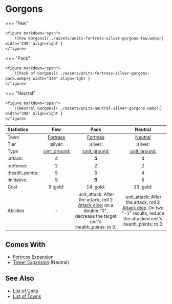 # Gorgons

=== "Few"

    <figure markdown="span">
        ![Few Gorgons](../assets/units-fortress-silver-gorgons-few.webp){ width="340" align=right }
    </figure>

=== "Pack"

    <figure markdown="span">
        ![Pack of Gorgons](../assets/units-fortress-silver-gorgons-pack.webp){ width="340" align=right }
    </figure>

=== "Neutral"

    <figure markdown="span">
        ![Neutral Gorgons](../assets/units-neutral-silver-gorgons.webp){ width="340" align=right }
    </figure>


| Statistics | Few | Pack | Neutral |
| :--- | :---: | :---: | :---: |
| Town | [Fortress](../towns/fortress.md) | [Fortress](../towns/fortress.md) | [Neutral](../towns/neutral.md) |
| Tier | :silver: | :silver: | :silver: |
| Type | [:unit_ground:](../keywords/ground_unit.md) | [:unit_ground:](../keywords/ground_unit.md) | [:unit_ground:](../keywords/ground_unit.md) |
| :attack: | 4 | **5** | 4 |
| :defense: | 2 | 2 | 2 |
| :health_points: | 5 | 5 | 4 |
| :initiative: | 5 | **6** | 5 |
| Cost | 9 :gold: | 14 :gold: | 13 :gold: |
| Abilities | - | :unit_attack: After the attack, roll 2 [Attack dice](../dice.md#attack-die); on a double "0", decrease the target unit's :health_points: to 0. | :unit_attack: After the attack, roll 2 [Attack dice](../dice.md#attack-die). On two "-1" results, reduce the attacked unit's :health_points: to 0. |


## Comes With

- [Fortress Expansion](../content/fortress_expansion.md)
- [Tower Expansion](../content/tower_expansion.md) (Neutral)


## See Also

- [List of Units](index.md)
- [List of Towns](../towns/index.md)